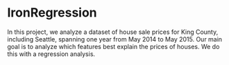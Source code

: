 # IronRegression
In this project, we analyze a dataset of house sale prices for King County, including Seattle, spanning one year from May 2014 to May 2015.  Our main goal is to analyze which features best explain the prices of houses. We do this with a regression analysis.
